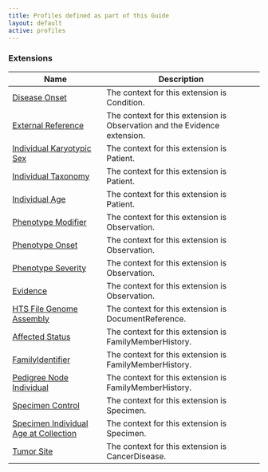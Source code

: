 ```yaml
---
title: Profiles defined as part of this Guide
layout: default
active: profiles
---
```


<!-- { :.no_toc } -->

### Extensions

<table>
<thead>
<tr>
<th>Name</th>
<th>Description</th>
</tr>
</thead>
<tbody>
<tr>
<td><a href="StructureDefinition-disease-onset.html">Disease Onset</a></td>
<td>The context for this extension is Condition. </td>
</tr>
<tr>
<td><a href="StructureDefinition-external-reference.html">External Reference</a></td>
<td>The context for this extension is Observation and the Evidence extension. </td>
</tr>
<tr>
<td><a href="StructureDefinition-individual-karyotypic-sex.html">Individual Karyotypic Sex</a></td>
<td>The context for this extension is Patient.</td>
</tr>
<tr>
<td><a href="StructureDefinition-individual-taxonomy.html">Individual Taxonomy</a></td>
<td>The context for this extension is Patient.</td>
</tr>
<tr>
<td><a href="StructureDefinition-individual-age.html">Individual Age</a></td>
<td>The context for this extension is Patient.</td>
</tr>
<tr>
<td><a href="StructureDefinition-phenotypic-feature-modifier.html">Phenotype Modifier</a></td>
<td>The context for this extension is Observation.</td>
</tr>
<tr>
<td><a href="StructureDefinition-phenotypic-feature-onset.html">Phenotype Onset</a></td>
<td>The context for this extension is Observation.</td>
</tr>
<tr>
<td><a href="StructureDefinition-phenotypic-feature-severity.html">Phenotype Severity</a></td>
<td>The context for this extension is Observation.</td>
</tr>
<tr>
<td><a href="StructureDefinition-evidence.html">Evidence</a></td>
<td>The context for this extension is Observation.</td>
</tr>
<tr>
<td><a href="StructureDefinition-htsfile-genome-assembly.html">HTS File Genome Assembly</a></td>
<td>The context for this extension is DocumentReference.</td>
</tr>
<tr>
<td><a href="StructureDefinition-affected-status.html">Affected Status</a></td>
<td>The context for this extension is FamilyMemberHistory.</td>
</tr>
<tr>
<td><a href="StructureDefinition-family-identifier.html">FamilyIdentifier</a></td>
<td>The context for this extension is FamilyMemberHistory.</td>
</tr>
<tr>
<td><a href="StructureDefinition-pedigree-node-individual.html">Pedigree Node Individual</a></td>
<td>The context for this extension is FamilyMemberHistory.</td>
</tr>
<tr>
<td><a href="StructureDefinition-specimen-control.html">Specimen Control</a></td>
<td>The context for this extension is Specimen.</td>
</tr>
<tr>
<td><a href="StructureDefinition-specimen-individual-age-at-collection.html">Specimen Individual Age at Collection</a></td>
<td>The context for this extension is Specimen.</td>
</tr>
<tr>
<td><a href="StructureDefinition-tumor-site.html">Tumor Site</a></td>
<td>The context for this extension is CancerDisease.</td>
</tr>
</tbody>
</table>

